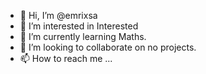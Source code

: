 - 👋 Hi, I’m @emrixsa
- 👀 I’m interested in Interested
- 🌱 I’m currently learning Maths.
- 💞️ I’m looking to collaborate on no projects.
- 📫 How to reach me ...

<!---
emrixsa/emrixsa is a ✨ special ✨ repository because its `README.md` (this file) appears on your GitHub profile.
You can click the Preview link to take a look at your changes.
--->
